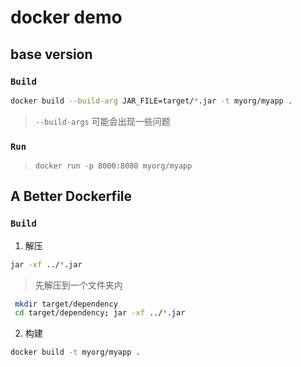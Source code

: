 # docker demo

## base version
### `Build`
```bash
docker build --build-arg JAR_FILE=target/*.jar -t myorg/myapp .
```
> `--build-args` 可能会出现一些问题
### `Run`  
> `docker run -p 8000:8080 myorg/myapp`

## A Better Dockerfile

### `Build`
1) 解压  
``` bash
jar -xf ../*.jar
```

   > 先解压到一个文件夹内   
   ``` bash
    mkdir target/dependency
    cd target/dependency; jar -xf ../*.jar
   ``` 
2) 构建
```bash
docker build -t myorg/myapp .
```
